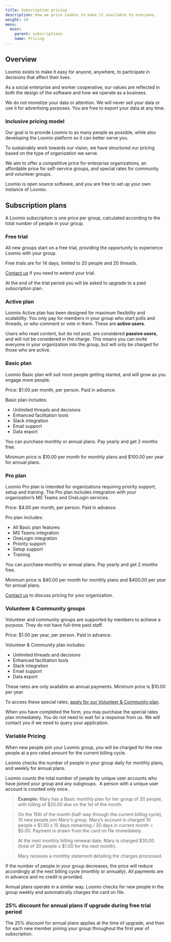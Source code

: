 ```yaml
---
title: Subscription pricing
description: How we price Loomio to make it available to everyone.
weight: 10
menu:
  main:
    parent: subscriptions
    name: Pricing
---
```


## Overview
Loomio exists to make it easy for anyone, anywhere, to participate in decisions that affect their lives.

<!-- Our vision is to help organizations like yours work better together, now and into the future. -->

As a social enterprise and worker cooperative, our values are reflected in both the design of the software and how we operate as a business.

We do not monetize your data or attention. We will never sell your data or use it for advertising purposes. You are free to export your data at any time.

### Inclusive pricing model
Our goal is to provide Loomio to as many people as possible, while also developing the Loomio platform so it can better serve you.

To sustainably work towards our vision, we have structured our pricing based on the type of organization we serve.  

We aim to offer a competitive price for enterprise organizations, an affordable price for self-service groups, and special rates for community and volunteer groups.

Loomio is open source software, and you are free to set up your own instance of Loomio.


## Subscription plans
A Loomio subscription is one price per group, calculated according to the total number of people in your group.


### Free trial
All new groups start on a free trial, providing the opportunity to experience Loomio with your group.

Free trials are for 14 days, limited to 20 people and 20 threads.

[Contact us](https://loomio.org/contact) if you need to extend your trial.

At the end of the trial period you will be asked to upgrade to a paid subscription plan.

### Active plan
Loomio Active plan has been designed for maximum flexibility and scalability. You only pay for members in your group who start polls and threads, or who comment or vote in them. These are __active users__.

Users who read content, but do not post, are considered __passive users__, and will not be considered in the charge. This means you can invite everyone in your organization into the group, but will only be charged for those who are active.

### Basic plan
Loomio Basic plan will suit most people getting started, and will grow as you engage more people.

Price: $1.00 per month, per person. Paid in advance.

Basic plan includes:
- Unlimited threads and decisions
- Enhanced facilitation tools
- Slack integration
- Email support
- Data export

You can purchase monthly or annual plans. Pay yearly and get 2 months free.

Minimum price is $10.00 per month for monthly plans and $100.00 per year for annual plans.

### Pro plan
Loomio Pro plan is intended for organizations requiring priority support, setup and training. The Pro plan includes integration with your organization’s MS Teams and OneLogin services.

Price: $4.00 per month, per person. Paid in advance.

Pro plan includes:
- All Basic plan features
- MS Teams integration
- OneLogin integration
- Priority support
- Setup support
- Training

You can purchase monthly or annual plans. Pay yearly and get 2 months free.

Minimum price is $40.00 per month for monthly plans and $400.00 per year for annual plans.

[Contact us](https://loomio.org/contact) to discuss pricing for your organization.

### Volunteer & Community groups
Volunteer and community groups are supported by members to achieve a purpose. They do not have full-time paid staff.

Price: $1.00 per year, per person. Paid in advance.

Volunteer & Community plan includes:
- Unlimited threads and decisions
- Enhanced facilitation tools
- Slack integration
- Email support
- Data export

These rates are only available as annual payments. Minimum price is $10.00 per year.

To access these special rates, [apply for our Volunteer & Community plan](https://www.loomio.org/special_pricing).

When you have completed the form, you may purchase the special rates plan immediately.  You do not need to wait for a response from us. We will contact you if we need to query your application.

### Variable Pricing
When new people join your Loomio group, you will be charged for the new people at a pro-rated amount for the current billing cycle.

Loomio checks the number of people in your group daily for monthly plans, and weekly for annual plans.

Loomio counts the total number of people by unique user accounts who have joined your group and any subgroups.  A person with a unique user account is counted only once.

> **Example:** Mary has a Basic monthly plan for her group of 20 people, with billing of $20.00 due on the 1st of the month.

> On the 15th of the month (half-way through the current billing cycle), 10 new people join Mary's group. Mary’s account is charged 10 people x $1.00 x 15 days remaining / 30 days in current month = $5.00. Payment is drawn from the card on file immediately.

> At the next monthly billing renewal date, Mary is charged $30.00 (total of 30 people x $1.00 for the next month).

> Mary receives a monthly statement detailing the charges processed.

If the number of people in your group decreases, the price will reduce accordingly at the next billing cycle (monthly or annually). All payments are in advance and no credit is provided.

Annual plans operate in a similar way. Loomio checks for new people in the group weekly and automatically charges the card on file.

### 25% discount for annual plans if upgrade during free trial period
The 25% discount for annual plans applies at the time of upgrade, and then for each new member joining your group throughout the first year of subscription.
